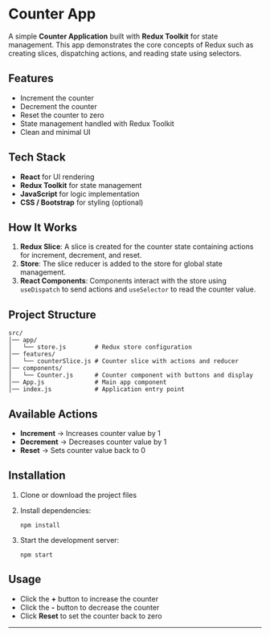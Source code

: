 

# Counter App

A simple **Counter Application** built with **Redux Toolkit** for state management. This app demonstrates the core concepts of Redux such as creating slices, dispatching actions, and reading state using selectors.

## Features

* Increment the counter
* Decrement the counter
* Reset the counter to zero
* State management handled with Redux Toolkit
* Clean and minimal UI

## Tech Stack

* **React** for UI rendering
* **Redux Toolkit** for state management
* **JavaScript** for logic implementation
* **CSS / Bootstrap** for styling (optional)

## How It Works

1. **Redux Slice**: A slice is created for the counter state containing actions for increment, decrement, and reset.
2. **Store**: The slice reducer is added to the store for global state management.
3. **React Components**: Components interact with the store using `useDispatch` to send actions and `useSelector` to read the counter value.

## Project Structure

```
src/
│── app/
│   └── store.js        # Redux store configuration
│── features/
│   └── counterSlice.js # Counter slice with actions and reducer
│── components/
│   └── Counter.js      # Counter component with buttons and display
│── App.js              # Main app component
│── index.js            # Application entry point
```

## Available Actions

* **Increment** → Increases counter value by 1
* **Decrement** → Decreases counter value by 1
* **Reset** → Sets counter value back to 0

## Installation

1. Clone or download the project files
2. Install dependencies:

   ```
   npm install
   ```
3. Start the development server:

   ```
   npm start
   ```

## Usage

* Click the **+** button to increase the counter
* Click the **-** button to decrease the counter
* Click **Reset** to set the counter back to zero

---

